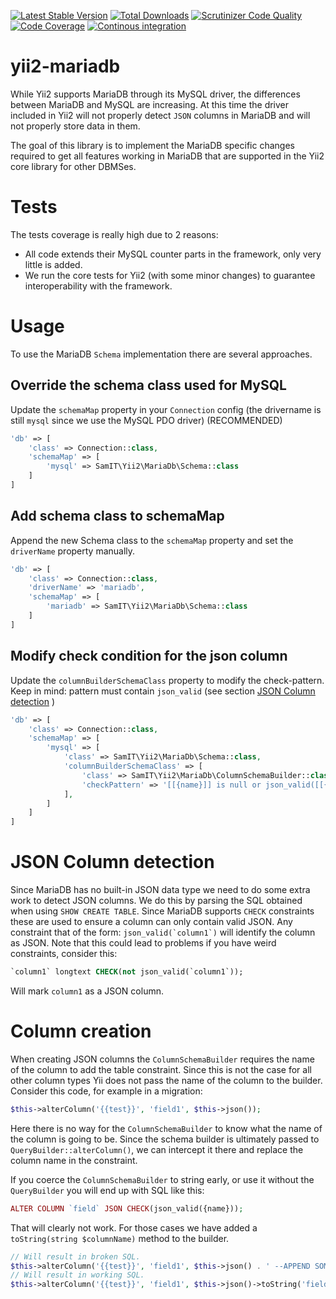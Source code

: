 [![Latest Stable Version](https://img.shields.io/packagist/v/SAM-IT/yii2-mariadb.svg)](https://packagist.org/packages/sam-it/yii2-mariadb)
[![Total Downloads](https://img.shields.io/packagist/dt/SAM-IT/yii2-mariadb.svg)](https://packagist.org/sam-it/yii2-mariadb)
[![Scrutinizer Code Quality](https://scrutinizer-ci.com/g/SAM-IT/yii2-mariadb/badges/quality-score.png?b=master)](https://scrutinizer-ci.com/g/SAM-IT/yii2-mariadb/?branch=master)
[![Code Coverage](https://scrutinizer-ci.com/g/SAM-IT/yii2-mariadb/badges/coverage.png?b=master)](https://scrutinizer-ci.com/g/SAM-IT/yii2-mariadb/?branch=master)
[![Continous integration](https://github.com/SAM-IT/yii2-mariadb/actions/workflows/ci.yaml/badge.svg)](https://github.com/SAM-IT/yii2-mariadb/actions/workflows/ci.yaml)

# yii2-mariadb
While Yii2 supports MariaDB through its MySQL driver, the differences between MariaDB and MySQL are increasing.
At this time the driver included in Yii2 will not properly detect `JSON` columns in MariaDB and will not properly store
data in them.

The goal of this library is to implement the MariaDB specific changes required to get all features working in MariaDB that
are supported in the Yii2 core library for other DBMSes.

# Tests
The tests coverage is really high due to 2 reasons:
- All code extends their MySQL counter parts in the framework, only very little is added.
- We run the core tests for Yii2 (with some minor changes) to guarantee interoperability with the framework.

# Usage
To use the MariaDB `Schema` implementation there are several approaches.

## Override the schema class used for MySQL
Update the `schemaMap` property in your `Connection` config (the drivername is still `mysql` since we use the MySQL PDO driver) (RECOMMENDED)

```php
'db' => [
    'class' => Connection::class,
    'schemaMap' => [
        'mysql' => SamIT\Yii2\MariaDb\Schema::class
    ]
]
```

## Add schema class to schemaMap
Append the new Schema class to the `schemaMap` property and set the `driverName` property manually.

```php
'db' => [
    'class' => Connection::class,
    'driverName' => 'mariadb',
    'schemaMap' => [
        'mariadb' => SamIT\Yii2\MariaDb\Schema::class
    ]
]
```

## Modify check condition for the json column
Update the `columnBuilderSchemaClass` property to modify the check-pattern.
Keep in mind: pattern must contain `json_valid` (see section [JSON Column detection](#json-column-detection) )

```php
'db' => [
    'class' => Connection::class,
    'schemaMap' => [
        'mysql' => [
            'class' => SamIT\Yii2\MariaDb\Schema::class,
            'columnBuilderSchemaClass' => [
                'class' => SamIT\Yii2\MariaDb\ColumnSchemaBuilder::class,
                'checkPattern' => '[[{name}]] is null or json_valid([[{name}]])',
            ],
        ]
    ]
]
```

# JSON Column detection
Since MariaDB has no built-in JSON data type we need to do some extra work to detect JSON columns.
We do this by parsing the SQL obtained when using `SHOW CREATE TABLE`. Since MariaDB supports `CHECK` constraints these are used to ensure a column can only contain valid JSON.
Any constraint that of the form: ``json_valid(`column1`)`` will identify the column as JSON. Note that this could lead to problems if you have weird constraints, consider this:
```sql
`column1` longtext CHECK(not json_valid(`column1`));
```
Will mark `column1` as a JSON column.

# Column creation
When creating JSON columns the `ColumnSchemaBuilder` requires the name of the column to add the table constraint.
Since this is not the case for all other column types Yii does not pass the name of the column to the builder.
Consider this code, for example in a migration:

```php
$this->alterColumn('{{test}}', 'field1', $this->json());
```

Here there is no way for the `ColumnSchemaBuilder` to know what the name of the column is going to be.
Since the schema builder is ultimately passed to `QueryBuilder::alterColumn()`, we can intercept it there and replace the column name in the constraint.

If you coerce the `ColumnSchemaBuilder` to string early, or use it without the `QueryBuilder` you will end up with SQL like this:
```php
ALTER COLUMN `field` JSON CHECK(json_valid({name}));
```
That will clearly not work.
For those cases we have added a `toString(string $columnName)` method to the builder.
```php
// Will result in broken SQL.
$this->alterColumn('{{test}}', 'field1', $this->json() . ' --APPEND SOMETHING');
// Will result in working SQL.
$this->alterColumn('{{test}}', 'field1', $this->json()->toString('field1') . ' --APPEND SOMETHING');
```
